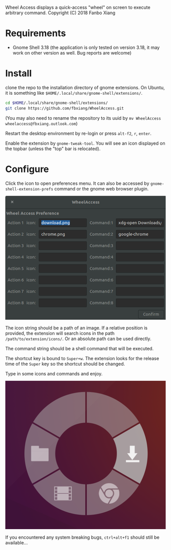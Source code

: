Wheel Access displays a quick-access "wheel" on screen to execute arbitrary
command. Copyright (C) 2018 Fanbo Xiang

# Requirements
- Gnome Shell 3.18 (the application is only tested on version 3.18, it may work
  on other version as well. Bug reports are welcome)

# Install
clone the repo to the installation directory of gnome extensions. On Ubuntu, it
is something like `$HOME/.local/share/gnome-shell/extensions/`.
```sh
cd $HOME/.local/share/gnome-shell/extensions/
git clone https://github.com/fbxiang/WheelAccess.git
```
(You may also need to rename the repository to its uuid by `mv WheelAccess wheelaccess@fbxiang.outlook.com`)

Restart the desktop environment by re-login or press `alt-f2`, `r`, `enter`.

Enable the extension by `gnome-tweak-tool`. You will see an icon displayed on
the topbar (unless the "top" bar is relocated).

# Configure
Click the icon to open preferences menu. It can also be accessed by
`gnome-shell-extension-prefs` command or the gnome web browser plugin.

![](images/preferences.png)

The icon string should be a path of an image. If a relative position is
provided, the extension will search icons in the path
`/path/to/extension/icons/`. Or an absolute path can be used directly.

The command string should be a shell command that will be executed.

The shortcut key is bound to `Super+w`. The extension looks for the release time
of the `Super` key so the shortcut should be changed.

Type in some icons and commands and enjoy.

![](images/screenshot.png)


If you encountered any system breaking bugs, `ctrl+alt+f1` should still be available...
